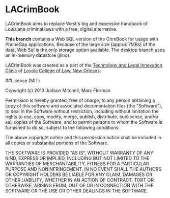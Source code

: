 LACrimBook
===============

LACrimBook aims to replace West's big and expensive handbook of Louisiana 
criminal laws with a free, digital alternative.

**This branch** contains a Web SQL version of the CrimBook for usage with PhoneGap applications.  Because of the
large size (approx 7MBs) of the data, Web Sql is the only storage option available.  The desktop branch uses
an in-memory datastore (jlinq).

LACrimBook was created as a part of the [Technology and Legal Innovation Clinic](http://loyolalawtech.org) of 
[Loyola College of Law, New Orleans](http://law.loyno.edu).

##License (MIT)

Copyright (c) 2013 Judson Mitchell, Marc Florman

Permission is hereby granted, free of charge, to any person obtaining a copy of this software and associated documentation files (the "Software"), to deal in the Software without restriction, including without limitation the rights to use, copy, modify, merge, publish, distribute, sublicense, and/or sell copies of the Software, and to permit persons to whom the Software is furnished to do so, subject to the following conditions:

The above copyright notice and this permission notice shall be included in all copies or substantial portions of the Software.

THE SOFTWARE IS PROVIDED "AS IS", WITHOUT WARRANTY OF ANY KIND, EXPRESS OR IMPLIED, INCLUDING BUT NOT LIMITED TO THE WARRANTIES OF MERCHANTABILITY, FITNESS FOR A PARTICULAR PURPOSE AND NONINFRINGEMENT. IN NO EVENT SHALL THE AUTHORS OR COPYRIGHT HOLDERS BE LIABLE FOR ANY CLAIM, DAMAGES OR OTHER LIABILITY, WHETHER IN AN ACTION OF CONTRACT, TORT OR OTHERWISE, ARISING FROM, OUT OF OR IN CONNECTION WITH THE SOFTWARE OR THE USE OR OTHER DEALINGS IN THE SOFTWARE.
